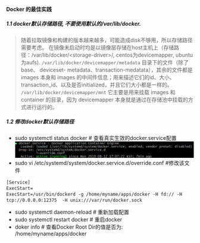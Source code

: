 #### Docker 的最佳实践
##### 1.1 docker默认存储路径, 不要使用默认的/var/lib/docker.
>随着拉取镜像和构建的版本越来越多，可能造成disk不够用，所以存储路径需要考虑。
>在镜像未启动时均是以镜像层存储在host主机上（存储路径：/var/lib/docker/\<storage-driver\>/, centos为devicemapper, ubuntu为aufs).
>`/var/lib/docker/devicemapper/metadata` 目录下的文件（除了base、 deviceset- metadata、transaction-medatata），其余的文件都是 images 本身和 images 的中间件信息；用来描述它们的id、大小、transaction_id、以及是否initialized，并且它们大小都是一样的。
>`/var/lib/docker/devicemapper/mnt`  它主要是用来挂载 images 和 container 的目录，因为 devicemapper 本身就是通过在存储池中挂载的方式进行运行的。

##### 1.2 修改docker默认存储路径
  - sudo systemctl status docker  # 查看真实生效的docker.service配置  
![image](./images/docker_service_config.png)
  - sudo vi /etc/systemd/system/docker.service.d/override.conf  #修改该文件
```
[Service]
ExecStart=
ExecStart=/usr/bin/dockerd -g /home/myname/apps/docker -H fd:// -H tcp://0.0.0.0:12375  -H unix:///var/run/docker.sock
```

- sudo systemctl daemon-reload   # 重新加载配置
- sudo systemctl restart docker    # 重启docker
- doker info  # 查看Docker Root Dir的值是否为: /home/myname/apps/docker 